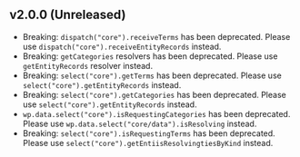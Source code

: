 ## v2.0.0 (Unreleased)

- Breaking: `dispatch("core").receiveTerms` has been deprecated. Please use `dispatch("core").receiveEntityRecords` instead.
- Breaking: `getCategories` resolvers has been deprecated. Please use `getEntityRecords` resolver instead.
- Breaking: `select("core").getTerms` has been deprecated. Please use `select("core").getEntityRecords` instead.
- Breaking: `select("core").getCategories` has been deprecated. Please use `select("core").getEntityRecords` instead.
- `wp.data.select("core").isRequestingCategories` has been deprecated. Please use `wp.data.select("core/data").isResolving` instead.
- Breaking: `select("core").isRequestingTerms` has been deprecated. Please use `select("core").getEntiisResolvingtiesByKind` instead.